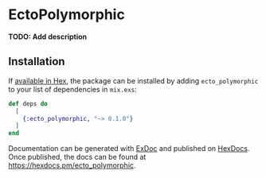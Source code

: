 # EctoPolymorphic

**TODO: Add description**

## Installation

If [available in Hex](https://hex.pm/docs/publish), the package can be installed
by adding `ecto_polymorphic` to your list of dependencies in `mix.exs`:

```elixir
def deps do
  [
    {:ecto_polymorphic, "~> 0.1.0"}
  ]
end
```

Documentation can be generated with [ExDoc](https://github.com/elixir-lang/ex_doc)
and published on [HexDocs](https://hexdocs.pm). Once published, the docs can
be found at <https://hexdocs.pm/ecto_polymorphic>.

